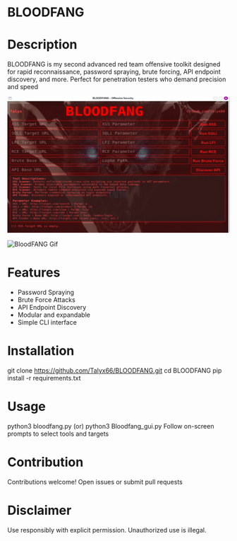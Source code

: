 
# BLOODFANG

# Description
BLOODFANG is my second advanced red team offensive toolkit designed for rapid reconnaissance, password spraying, brute forcing, API endpoint discovery, and more. Perfect for penetration testers who demand precision and speed

![BloodFANG Screenshot](Screenshots/BLOODFANGss.png)

![BloodFANG Gif](Screenshots/BLOODFANGv.gif)


# Features
- Password Spraying
- Brute Force Attacks
- API Endpoint Discovery
- Modular and expandable
- Simple CLI interface

# Installation
git clone https://github.com/Talyx66/BLOODFANG.git
cd BLOODFANG
pip install -r requirements.txt

# Usage
python3 bloodfang.py   (or)   python3 Bloodfang_gui.py
Follow on-screen prompts to select tools and targets

# Contribution
Contributions welcome! Open issues or submit pull requests

# Disclaimer
Use responsibly with explicit permission. Unauthorized use is illegal.
